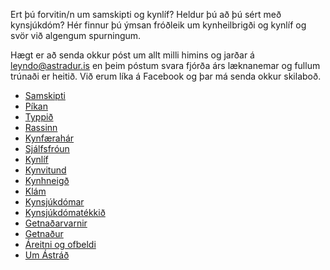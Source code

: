 Ert þú forvitin/n um samskipti og kynlíf? Heldur þú að þú sért með kynsjúkdóm? Hér finnur þú ýmsan fróðleik um kynheilbrigði og kynlíf og svör við algengum spurningum.

Hægt er að senda okkur póst um allt milli himins og jarðar á [leyndo@astradur.is](mailto:leyndo@astradur.is) en þeim póstum svara fjórða árs læknanemar og fullum trúnaði er heitið. Við erum líka á Facebook og þar má senda okkur skilaboð.

<div id="hlekkir">

  - [Samskipti](02_samskipti.md)
  - [Píkan](03_pikan.md)
  - [Typpið](04_typpid.md)
  - [Rassinn](05_rassinn.md)
  - [Kynfærahár](06_kynfaerahar.md)
  - [Sjálfsfróun](07_sjalfsfroun.md)
  - [Kynlíf](08_kynlif.md)
  - [Kynvitund](09_kynvitund.md)
  - [Kynhneigð](10_kynhneigd.md)
  - [Klám](11_klam.md)
  - [Kynsjúkdómar](12_kynsjukdomar.md)
  - [Kynsjúkdómatékkið](13_kynsjukdomatekk.md)
  - [Getnaðarvarnir](14_getnadarvarnir.md)
  - [Getnaður](15_getnadur.md)
  - [Áreitni og ofbeldi](16_areitni.md)
  - [Um Ástráð](um.md)

</div>
